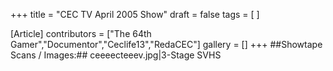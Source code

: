 +++
title = "CEC TV April 2005 Show"
draft = false
tags = [ ]

[Article]
contributors = ["The 64th Gamer","Documentor","Ceclife13","RedaCEC"]
gallery = []
+++
##Showtape Scans / Images:##
<gallery>
ceeeecteeev.jpg|3-Stage SVHS
</gallery>
